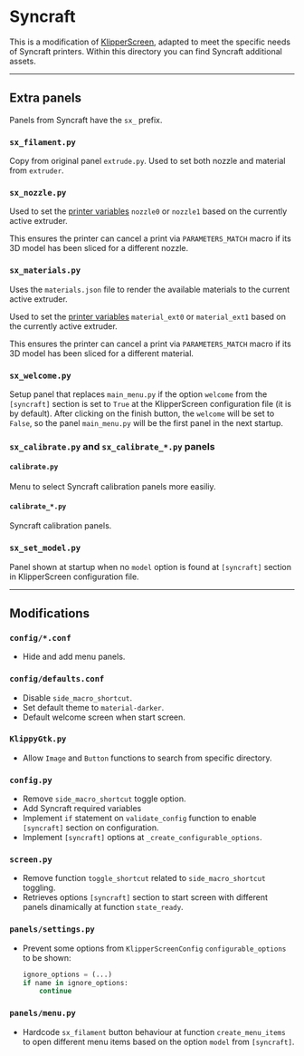 # Syncraft

This is a modification of [KlipperScreen](https://github.com/klipperscreen/klipperscreen.git), adapted to meet the specific needs of Syncraft printers. Within this directory you can find Syncraft additional assets.

--- 

## Extra panels

Panels from Syncraft have the `sx_` prefix.

### `sx_filament.py`

Copy from original panel `extrude.py`. Used to set both nozzle and material from `extruder`.

### `sx_nozzle.py`

<!-- TODO: Change name of nozzle0 and nozzle1 variables -->
Used to set the [printer variables](https://www.klipper3d.org/Config_Reference.html#save_variables) `nozzle0` or `nozzle1` based on the currently active extruder.

This ensures the printer can cancel a print via `PARAMETERS_MATCH` macro if its 3D model has been sliced for a different nozzle.

### `sx_materials.py`

Uses the `materials.json` file to render the available materials to the current active extruder.

<!-- TODO: Change name of material_ext0 and material_ext1 variables -->
Used to set the [printer variables](https://www.klipper3d.org/Config_Reference.html#save_variables) `material_ext0` or `material_ext1` based on the currently active extruder.

This ensures the printer can cancel a print via `PARAMETERS_MATCH` macro if its 3D model has been sliced for a different material.

### `sx_welcome.py`

Setup panel that replaces `main_menu.py` if the option `welcome` from the `[syncraft]` section is set to `True` at the KlipperScreen configuration file (it is by default). After clicking on the finish button, the `welcome` will be set to `False`, so the panel `main_menu.py` will be the first panel in the next startup.

### `sx_calibrate.py` and `sx_calibrate_*.py` panels

#### `calibrate.py`

Menu to select Syncraft calibration panels more easiliy.

#### `calibrate_*.py`

Syncraft calibration panels.

### `sx_set_model.py`

Panel shown at startup when no `model` option is found at `[syncraft]` section in KlipperScreen configuration file.

---

## Modifications

### `config/*.conf`

- Hide and add menu panels.

### `config/defaults.conf`

- Disable `side_macro_shortcut`.
- Set default theme to `material-darker`.
- Default welcome screen when start screen.

### `KlippyGtk.py`

- Allow `Image` and `Button` functions to search from specific directory.

### `config.py`

- Remove `side_macro_shortcut` toggle option.
- Add Syncraft required variables
- Implement `if` statement on `validate_config` function to enable `[syncraft]` section on configuration.
- Implement `[syncraft]` options at `_create_configurable_options`. 

### `screen.py`

- Remove function `toggle_shortcut` related to `side_macro_shortcut` toggling.
- Retrieves options `[syncraft]` section to start screen with different panels dinamically at function `state_ready`.

### `panels/settings.py`

- Prevent some options from `KlipperScreenConfig` `configurable_options` to be shown:
	```python
	ignore_options = (...)
	if name in ignore_options:
		continue
	```

### `panels/menu.py`

- Hardcode `sx_filament` button behaviour at function `create_menu_items` to open different menu items based on the option `model` from `[syncraft]`.
